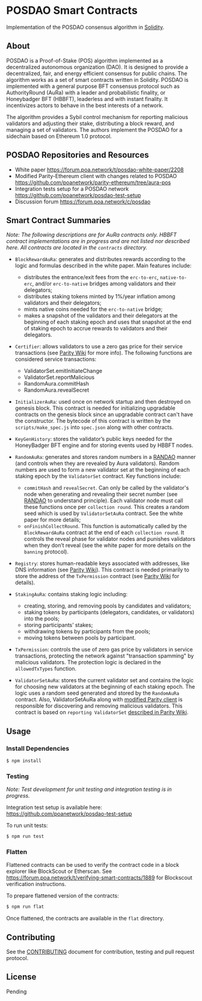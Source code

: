 # POSDAO Smart Contracts

Implementation of the POSDAO consensus algorithm in [Solidity](https://solidity.readthedocs.io).

## About

POSDAO is a Proof-of-Stake (POS) algorithm implemented as a decentralized autonomous organization (DAO). It is designed to provide a decentralized, fair, and energy efficient consensus for public chains. The algorithm works as a set of smart contracts written in Solidity. POSDAO is implemented with a general purpose BFT consensus protocol such as AuthorityRound (AuRa) with a leader and probabilistic finality, or Honeybadger BFT (HBBFT), leaderless and with instant finality. It incentivizes actors to behave in the best interests of a network. 

The algorithm provides a Sybil control mechanism for reporting malicious validators and adjusting their stake, distributing a block reward, and managing a set of validators. The authors implement the POSDAO for a sidechain based on Ethereum 1.0 protocol.

## POSDAO Repositories and Resources

- White paper https://forum.poa.network/t/posdao-white-paper/2208
- Modified Parity-Ethereum client with changes related to POSDAO https://github.com/poanetwork/parity-ethereum/tree/aura-pos
- Integration tests setup for a POSDAO network https://github.com/poanetwork/posdao-test-setup
- Discussion forum https://forum.poa.network/c/posdao

## Smart Contract Summaries

_Note: The following descriptions are for AuRa contracts only. HBBFT contract implementations are in progress and are not listed nor described here. All contracts are located in the `contracts` directory._

- `BlockRewardAuRa`: generates and distributes rewards according to the logic and formulas described in the white paper. Main features include:
  - distributes the entrance/exit fees from the `erc-to-erc`, `native-to-erc`, and/or `erc-to-native` bridges among validators and their delegators;
  - distributes staking tokens minted by 1%/year inflation among validators and their delegators;
  - mints native coins needed for the `erc-to-native` bridge;
  - makes a snapshot of the validators and their delegators at the beginning of each staking epoch and uses that snapshot at the end of staking epoch to accrue rewards to validators and their delegators.

- `Certifier`: allows validators to use a zero gas price for their service transactions (see [Parity Wiki](https://wiki.parity.io/Permissioning.html#gas-price) for more info). The following functions are considered service transactions:
  - ValidatorSet.emitInitiateChange
  - ValidatorSet.reportMalicious
  - RandomAura.commitHash
  - RandomAura.revealSecret

- `InitializerAuRa`: used once on network startup and then destroyed on genesis block. This contract is needed for initializing upgradable contracts on the genesis block since an upgradable contract can't have the constructor. The bytecode of this contract is written by the `scripts/make_spec.js` into `spec.json` along with other contracts.

- `KeyGenHistory`: stores the validator’s public keys needed for the HoneyBadger BFT engine and for storing events used by HBBFT nodes.

- `RandomAuRa`: generates and stores random numbers in a [RANDAO](https://github.com/randao/randao) manner (and controls when they are revealed by Aura validators). Random numbers are used to form a new validator set at the beginning of each staking epoch by the `ValidatorSet` contract. Key functions include:
  - `commitHash` and `revealSecret`. Can only be called by the validator's node when generating and revealing their secret number (see [RANDAO](https://github.com/randao/randao) to understand principle). Each validator node must call these functions once per `collection round`. This creates a random seed which is used by `ValidatorSetAuRa` contract. See the white paper for more details;
  - `onFinishCollectRound`. This function is automatically called by the `BlockRewardAuRa` contract at the end of each `collection round`. It controls the reveal phase for validator nodes and punishes validators when they don’t reveal (see the white paper for more details on the `banning` protocol).

- `Registry`: stores human-readable keys associated with addresses, like DNS information (see [Parity Wiki](https://wiki.parity.io/Parity-name-registry.html)). This contract is needed primarily to store the address of the `TxPermission` contract (see [Parity Wiki](https://wiki.parity.io/Permissioning.html#transaction-type) for details).

- `StakingAuRa`: contains staking logic including:
  - creating, storing, and removing pools by candidates and validators;
  - staking tokens by participants (delegators, candidates, or validators) into the pools;
  - storing participants’ stakes;
  - withdrawing tokens by participants from the pools;
  - moving tokens between pools by participant.

- `TxPermission`: controls the use of zero gas price by validators in service transactions, protecting the network against "transaction spamming" by malicious validators. The protection logic is declared in the `allowedTxTypes` function.

- `ValidatorSetAuRa`: stores the current validator set and contains the logic for choosing new validators at the beginning of each staking epoch. The logic uses a random seed generated and stored by the `RandomAuRa` contract. Also, ValidatorSetAuRa along with [modified Parity client](https://github.com/poanetwork/parity-ethereum/tree/aura-pos) is responsible for discovering and removing malicious validators. This contract is based on `reporting ValidatorSet` [described in Parity Wiki](https://wiki.parity.io/Validator-Set.html#reporting-contract).

## Usage

### Install Dependencies

```bash
$ npm install
```

### Testing

_Note: Test development for unit testing and integration testing is in progress._

Integration test setup is available here: https://github.com/poanetwork/posdao-test-setup

To run unit tests:

```bash
$ npm run test 
```

### Flatten

Flattened contracts can be used to verify the contract code in a block explorer like BlockScout or Etherscan. See https://forum.poa.network/t/verifying-smart-contracts/1889 for Blockscout verification instructions.

To prepare flattened version of the contracts:

```bash
$ npm run flat
```

Once flattened, the contracts are available in the `flat` directory.

## Contributing

See the [CONTRIBUTING](CONTRIBUTING.md) document for contribution, testing and pull request protocol.

## License

Pending
